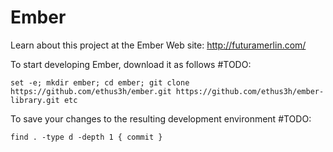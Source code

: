 # Ember

Learn about this project at the Ember Web site: http://futuramerlin.com/

To start developing Ember, download it as follows #TODO:

```
set -e; mkdir ember; cd ember; git clone https://github.com/ethus3h/ember.git https://github.com/ethus3h/ember-library.git etc
```

To save your changes to the resulting development environment #TODO:

```
find . -type d -depth 1 { commit }
```
